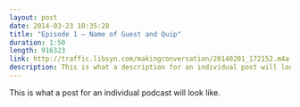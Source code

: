 ```yaml
---
layout: post
date: 2014-03-23 10:35:28
title: "Episode 1 – Name of Guest and Quip"
duration: 1:50
length: 916323
link: http://traffic.libsyn.com/makingconversation/20140201_172152.m4a
description: This is what a description for an individual post will look like.
---
```

This is what a post for an individual podcast will look like.